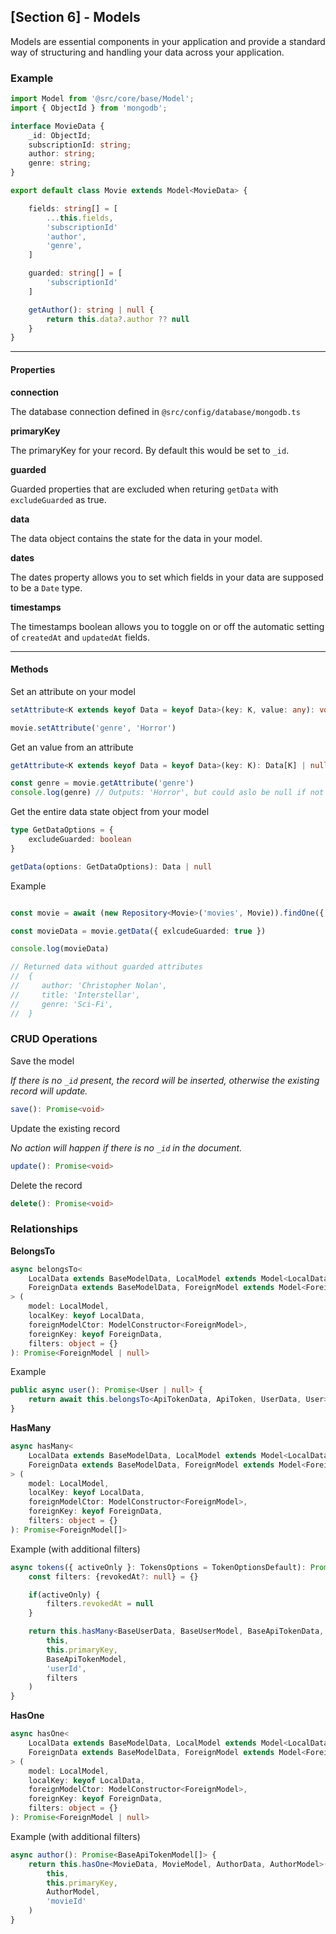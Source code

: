 ## [Section 6] - Models

Models are essential components in your application and provide a standard way of structuring and handling your data across your application. 

### Example

```ts
import Model from '@src/core/base/Model';
import { ObjectId } from 'mongodb';

interface MovieData {
    _id: ObjectId;
    subscriptionId: string;
    author: string;
    genre: string;
}

export default class Movie extends Model<MovieData> {

    fields: string[] = [
        ...this.fields,
        'subscriptionId'
        'author',
        'genre',
    ]

    guarded: string[] = [
        'subscriptionId'
    ]

    getAuthor(): string | null {
        return this.data?.author ?? null
    }
}
```

---

#### Properties

**connection**

The database connection defined in `@src/config/database/mongodb.ts`

**primaryKey**

The primaryKey for your record. By default this would be set to `_id`.

**guarded**

Guarded properties that are excluded when returing `getData` with `excludeGuarded` as true. 

**data**

The data object contains the state for the data in your model.

**dates**

The dates property allows you to set which fields in your data are supposed to be a `Date` type.

**timestamps**

The timestamps boolean allows you to toggle on or off the automatic setting of `createdAt` and `updatedAt` fields.

---

#### Methods

Set an attribute on your model

```ts
setAttribute<K extends keyof Data = keyof Data>(key: K, value: any): void
```

```ts
movie.setAttribute('genre', 'Horror')
```

Get an value from an attribute

```ts
getAttribute<K extends keyof Data = keyof Data>(key: K): Data[K] | null
```
```ts
const genre = movie.getAttribute('genre')
console.log(genre) // Outputs: 'Horror', but could aslo be null if not set
```

Get the entire data state object from your model

```ts
type GetDataOptions = {
    excludeGuarded: boolean
}
```

```ts
getData(options: GetDataOptions): Data | null
```

Example

```ts

const movie = await (new Repository<Movie>('movies', Movie)).findOne({ author: 'Christopher Nolan' })

const movieData = movie.getData({ exlcudeGuarded: true })

console.log(movieData)

// Returned data without guarded attributes
//  {
//     author: 'Christopher Nolan',
//     title: 'Interstellar',
//     genre: 'Sci-Fi',
//  }

```

### CRUD Operations

Save the model 

*If there is no `_id` present, the record will be inserted, otherwise the existing record will update.*

```ts
save(): Promise<void>
```

Update the existing record

*No action will happen if there is no `_id` in the document.*


```ts
update(): Promise<void>
```

Delete the record

```ts
delete(): Promise<void>
```

### Relationships

**BelongsTo**

```ts
async belongsTo<
    LocalData extends BaseModelData, LocalModel extends Model<LocalData>,
    ForeignData extends BaseModelData, ForeignModel extends Model<ForeignData>
> (
    model: LocalModel,
    localKey: keyof LocalData,
    foreignModelCtor: ModelConstructor<ForeignModel>,
    foreignKey: keyof ForeignData,
    filters: object = {}
): Promise<ForeignModel | null> 
``` 

Example

```ts
public async user(): Promise<User | null> {
    return await this.belongsTo<ApiTokenData, ApiToken, UserData, User>(this, 'userId', User, new User().primaryKey);
}   
```


**HasMany**


```ts
async hasMany<
    LocalData extends BaseModelData, LocalModel extends Model<LocalData>,
    ForeignData extends BaseModelData, ForeignModel extends Model<ForeignData>
> (
    model: LocalModel,
    localKey: keyof LocalData,
    foreignModelCtor: ModelConstructor<ForeignModel>,
    foreignKey: keyof ForeignData,
    filters: object = {}
): Promise<ForeignModel[]>
```

Example (with additional filters)

```ts
async tokens({ activeOnly }: TokensOptions = TokenOptionsDefault): Promise<BaseApiTokenModel[]> {
    const filters: {revokedAt?: null} = {}

    if(activeOnly) {
        filters.revokedAt = null
    }

    return this.hasMany<BaseUserData, BaseUserModel, BaseApiTokenData, BaseApiTokenModel>(
        this,
        this.primaryKey,
        BaseApiTokenModel,
        'userId',
        filters
    )
}

```

**HasOne**

```ts
async hasOne<
    LocalData extends BaseModelData, LocalModel extends Model<LocalData>,
    ForeignData extends BaseModelData, ForeignModel extends Model<ForeignData>
> (
    model: LocalModel,
    localKey: keyof LocalData,
    foreignModelCtor: ModelConstructor<ForeignModel>,
    foreignKey: keyof ForeignData,
    filters: object = {}
): Promise<ForeignModel | null> 
```

Example (with additional filters)

```ts
async author(): Promise<BaseApiTokenModel[]> {
    return this.hasOne<MovieData, MovieModel, AuthorData, AuthorModel>(
        this,
        this.primaryKey,
        AuthorModel,
        'movieId'
    )
}

```